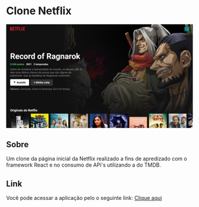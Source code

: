 # Clone Netflix

![Imagem do site](./src/clone-netflix.png)

## Sobre

Um clone da página inicial da Netflix realizado a fins de apredizado com o framework React e no consumo de APi's utilizando a do TMDB.

## Link

Você pode acessar a aplicação pelo o seguinte link:  [Clique aqui](https://clone-netflix-sand.vercel.app)